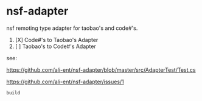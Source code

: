 nsf-adapter
===========

nsf remoting type adapter for taobao's and code#'s.

1. [X] Code#'s to Taobao's Adapter
2. [ ] Taobao's to Code#'s Adapter

see:

https://github.com/ali-ent/nsf-adapter/blob/master/src/AdapterTest/Test.cs

https://github.com/ali-ent/nsf-adapter/issues/1

```shell
build
```


